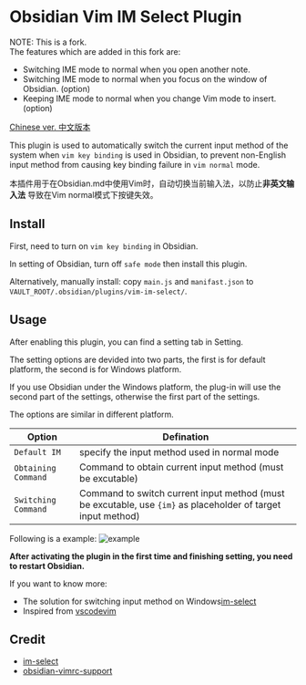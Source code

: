 # Obsidian Vim IM Select Plugin

NOTE: This is a fork.  
The features which are added in this fork are:
- Switching IME mode to normal when you open another note.
- Switching IME mode to normal when you focus on the window of Obsidian. (option)
- Keeping IME mode to normal when you change Vim mode to insert. (option)

[Chinese ver. 中文版本](./README_zh.md)

This plugin is used to automatically switch the current input method of the system when `vim key binding` is used in Obsidian, to prevent non-English input method from causing key binding failure in `vim normal` mode.

本插件用于在Obsidian.md中使用Vim时，自动切换当前输入法，以防止**非英文输入法**
导致在Vim normal模式下按键失效。

## Install

First, need to turn on `vim key binding` in Obsidian.

In setting of Obsidian, turn off `safe mode` then install this plugin.

Alternatively, manually install: copy `main.js` and `manifast.json` to `VAULT_ROOT/.obsidian/plugins/vim-im-select/`.

## Usage

After enabling this plugin, you can find a setting tab in Setting.

The setting options are devided into two parts, the first is for default platform, the second is for Windows platform.

If you use Obsidian under the Windows platform, the plug-in will use the second part of the settings, otherwise the first part of the settings.

The options are similar in different platform.

| Option              | Defination                                                                                                   |
| ------------------- | ------------------------------------------------------------------------------------------------------------ |
| `Default IM`        | specify the input method used in normal mode                                                                 |
| `Obtaining Command` | Command to obtain current input method (must be excutable)                                                   |
| `Switching Command` | Command to switch current input method (must be excutable, use `{im}` as placeholder of target input method) |

Following is a example: 
![example](./example.png)

**After activating the plugin in the first time and finishing setting, you need to restart Obsidian.**

If you want to know more:

- The solution for switching input method on Windows[im-select](https://github.com/daipeihust/im-select)
- Inspired from [vscodevim](https://github.com/VSCodeVim/Vim#input-method)

## Credit

- [im-select](https://github.com/daipeihust/im-select)
- [obsidian-vimrc-support](https://github.com/esm7/obsidian-vimrc-support)

